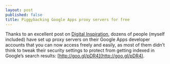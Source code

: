 ```yaml
---
layout: post
published: false
title: Piggybacking Google Apps proxy servers for free
---
```

Thanks to an excellent post on [Digital Inspiration](http://www.labnol.org/internet/setup-proxy-server/12890/), dozens of people (myself included) have set up proxy servers on their Google Apps developer accounts that you can now access freely and easily, as most of them didn’t think to tweak their security settings to protect from getting indexed in Google’s search results: [http://goo.gl/pDR4](http://goo.gl/pDR4).